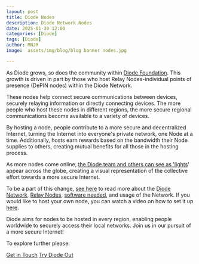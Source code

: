 ```yaml
---
layout: post
title: Diode Nodes
description: Diode Network Nodes
date: 2025-01-30 12:00
categories: [Diode]
tags: [Diode]
author: MNJR
image: 	assets/img/blog/blog banner nodes.jpg

---
```

As Diode grows, so does the community within [Diode Foundation](https://diode.foundation/docs/about.html). This growth is driven in part by those who host Relay Nodes-individual points of presence (DePIN nodes) within the Diode Network.

These nodes help connect secure communications between devices, securely relaying information or directly connecting devices. The more people who host these nodes in different regions, the more secure regional communications become available to a variety of devices.

By hosting a node, people contribute to a more secure and decentralized Internet, turning the Internet into everyone's private network, one Node at a time. Additionally, hosts earn rewards based on the bandwidth their Node supplies to others, creating mutual benefits for all those in the hosting process.

As more nodes come online, [the Diode team and others can see as 'lights](https://diode.io/network/#/)’ appear across the globe, creating a visual representation of the collective effort towards a more secure Internet. 

To be a part of this change, [see here](https://diode.foundation/docs/diode_network.html) to read more about the [Diode Network](https://www.youtube.com/watch?v=6_-r1ARlivs&feature=youtu.be), [Relay Nodes](https://www.youtube.com/watch?v=tVyptO7prf0&feature=youtu.be), [software needed](https://network.docs.diode.io/docs/), and usage of the Network. If you would like to host your own node, you can watch a video on how to set it up [here](https://network.docs.diode.io/docs/). 

Diode aims for nodes to be hosted in every region, enabling people worldwide to securely access their local networks. Join us in our pursuit of a more secure Internet!

To explore further please:
<div class="story__buttons">
  <a href="{{"https://contactdiode.paperform.co"}}" class="btn" target="">Get in Touch</a>
  <a href="#download-app" class="btn popup-open" target="">Try Diode Out</a>
</div>

